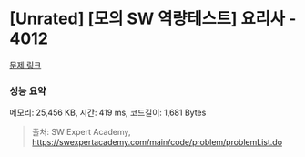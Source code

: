 # [Unrated] [모의 SW 역량테스트] 요리사 - 4012 

[문제 링크](https://swexpertacademy.com/main/code/problem/problemDetail.do?contestProbId=AWIeUtVakTMDFAVH) 

### 성능 요약

메모리: 25,456 KB, 시간: 419 ms, 코드길이: 1,681 Bytes



> 출처: SW Expert Academy, https://swexpertacademy.com/main/code/problem/problemList.do